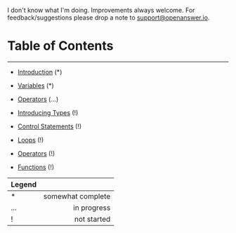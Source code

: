 
I don't know what I'm doing. Improvements always welcome. For feedback/suggestions please drop a note to [support@openanswer.io](mailto:support@openanswer.io).

# Table of Contents
* * *

* [Introduction](intro.md) (*)

* [Variables](variables.md) (*)

* [Operators](operators.md) (...)

* [Introducing Types](types_intro.md) (!)

* [Control Statements](control_statements.md) (!)

* [Loops](loops.md) (!)

* [Operators](operators.md) (!)

* [Functions](functions_intro.md) (!)


| Legend |                   |
|:-------|------------------:|
| *      | somewhat complete |
| ...    | in progress       |
| !      | not started       |
